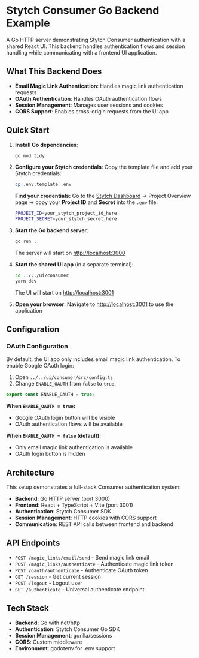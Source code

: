 # Stytch Consumer Go Backend Example

A Go HTTP server demonstrating Stytch Consumer authentication with a shared React UI. This backend handles authentication flows and session handling while communicating with a frontend UI application.

## What This Backend Does

- **Email Magic Link Authentication**: Handles magic link authentication requests
- **OAuth Authentication**: Handles OAuth authentication flows
- **Session Management**: Manages user sessions and cookies
- **CORS Support**: Enables cross-origin requests from the UI app

## Quick Start

1. **Install Go dependencies**:

   ```bash
   go mod tidy
   ```

2. **Configure your Stytch credentials**:
   Copy the template file and add your Stytch credentials:

   ```bash
   cp .env.template .env
   ```

   **Find your credentials:** Go to the [Stytch Dashboard](https://stytch.com/dashboard) → Project Overview page → copy your **Project ID** and **Secret** into the `.env` file.

   ```bash
   PROJECT_ID=your_stytch_project_id_here
   PROJECT_SECRET=your_stytch_secret_here
   ```

3. **Start the Go backend server**:

   ```bash
   go run .
   ```

   The server will start on [http://localhost:3000](http://localhost:3000)

4. **Start the shared UI app** (in a separate terminal):

   ```bash
   cd ../../ui/consumer
   yarn dev
   ```

   The UI will start on [http://localhost:3001](http://localhost:3001)

5. **Open your browser**:
   Navigate to [http://localhost:3001](http://localhost:3001) to use the application

## Configuration

### OAuth Configuration

By default, the UI app only includes email magic link authentication. To enable Google OAuth login:

1. Open `../../ui/consumer/src/config.ts`
2. Change `ENABLE_OAUTH` from `false` to `true`:

```typescript
export const ENABLE_OAUTH = true;
```

**When `ENABLE_OAUTH = true`:**

- Google OAuth login button will be visible
- OAuth authentication flows will be available

**When `ENABLE_OAUTH = false` (default):**

- Only email magic link authentication is available
- OAuth login button is hidden

## Architecture

This setup demonstrates a full-stack Consumer authentication system:

- **Backend**: Go HTTP server (port 3000)
- **Frontend**: React + TypeScript + Vite (port 3001)
- **Authentication**: Stytch Consumer SDK
- **Session Management**: HTTP cookies with CORS support
- **Communication**: REST API calls between frontend and backend

## API Endpoints

- `POST /magic_links/email/send` - Send magic link email
- `POST /magic_links/authenticate` - Authenticate magic link token
- `POST /oauth/authenticate` - Authenticate OAuth token
- `GET /session` - Get current session
- `POST /logout` - Logout user
- `GET /authenticate` - Universal authenticate endpoint

## Tech Stack

- **Backend**: Go with net/http
- **Authentication**: Stytch Consumer Go SDK
- **Session Management**: gorilla/sessions
- **CORS**: Custom middleware
- **Environment**: godotenv for .env support
